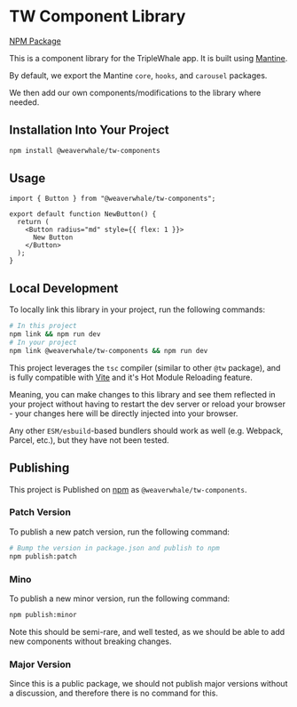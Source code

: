 # TW Component Library

[NPM Package](https://www.npmjs.com/package/@weaverwhale/tw-components)

This is a component library for the TripleWhale app. It is built using [Mantine](https://mantine.dev/).

By default, we export the Mantine `core`, `hooks`, and `carousel` packages.

We then add our own components/modifications to the library where needed.

## Installation Into Your Project

```bash
npm install @weaverwhale/tw-components
```

## Usage

```tsx
import { Button } from "@weaverwhale/tw-components";

export default function NewButton() {
  return (
    <Button radius="md" style={{ flex: 1 }}>
      New Button
    </Button>
  );
}
```

## Local Development

To locally link this library in your project, run the following commands:

```bash
# In this project
npm link && npm run dev
# In your project
npm link @weaverwhale/tw-components && npm run dev
```

This project leverages the `tsc` compiler (similar to other `@tw` package), and is fully compatible with [Vite](https://vitejs.dev/) and it's Hot Module Reloading feature.

Meaning, you can make changes to this library and see them reflected in your project without having to restart the dev server or reload your browser - your changes here will be directly injected into your browser.

Any other `ESM/esbuild`-based bundlers should work as well (e.g. Webpack, Parcel, etc.), but they have not been tested.

## Publishing

This project is Published on [npm](https://npmjs.com/) as `@weaverwhale/tw-components`.

### Patch Version

To publish a new patch version, run the following command:

```bash
# Bump the version in package.json and publish to npm
npm publish:patch
```

### Mino

To publish a new minor version, run the following command:

```bash
npm publish:minor
```

Note this should be semi-rare, and well tested, as we should be able to add new components without breaking changes.

### Major Version

Since this is a public package, we should not publish major versions without a discussion, and therefore there is no command for this.
